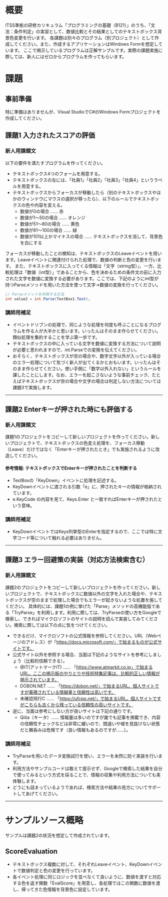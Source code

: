 # 概要
ITSS準拠の研修カリキュラム「プログラミングの基礎（B121）」のうち、「文法：条件判定」の実習として、数値比較とその結果としてのテキストボックス背景色変更を行います。
各課題は別々のプログラム（別プロジェクト）として作成してください。また、作成するアプリケーションはWindows Formを想定しています。
ここで掲示しているプログラムは正解サンプルです。実際の課題実施に際しては、新人にはゼロからプログラムを作ってもらいます。

# 課題

## 事前準備

特に準備はありませんが、Visual StudioでC#のWindows Formプロジェクトを作成してください。

## 課題1 入力されたスコアの評価

### 新人用課題文
以下の要件を満たすプログラムを作ってください。

- テキストボックス4つのフォームを用意する。
- テキストボックスの左には、「社員1」「社員2」「社員3」「社員4」というラベルを用意する。
- テキストボックスからフォーカスが移動したら（別のテキストボックスやほかのウィンドウにマウスの選択が移ったら）、以下のルールでテキストボックスの色や内容を変える。
  - 数値が0の場合 …… 赤
  - 数値が1～50の場合 …… オレンジ
  - 数値が51～80の場合 …… 黄色
  - 数値が81～100の場合 …… 緑
  - 数値が101以上かマイナスの場合 …… テキストボックスを消して、背景色を白にする

フォーカスが移動したことの検知は、テキストボックスのLeaveイベントを用います。Leaveイベントに関連付けられた処理で、数値の判断と色の変更を行います。
また、テキストボックスに入ってくる情報は「文字（string型）」、一方、比較処理は「数値（int型）」であることから、色を決めるための条件文の前に入力された文字を数値に変換する必要があります。ここでは、下記のようにint型が持つParseメソッドを用いた方法を使って文字→数値の変換を行ってください。

```cs
// Parseメソッドを利用する方法
int value2 = int.Parse(TextBox1.Text);
```

### 講師用補足
- イベントドリブンの処理で、同じような処理を何度も呼ぶことになるプログラムを作る人が大半かと思います。いったんはそのまま作らせてください。類似処理を集約することを学ぶ第一歩です。
- テキストボックスの中に入っている文字を数値に変換する方法について説明が必要と思われますので、int.Parseでの変換を伝えてください。
- おそらく、テキストボックスが空の場合や、数字文字以外が入っている場合のエラー処理について気づく新人が出てくるかとおもいます。いったんはそのまま作らせてください。使い手側に「数字以外入れない」というルールを課したことにします。なお、エラーを起こさないような事前チェック、たとえばテキストボックスが空の場合や文字の場合は判定しない方法については課題3で実施します。

---

## 課題2 Enterキーが押された時にも評価する

### 新人用課題文
課題1のプロジェクトをコピーして新しいプロジェクトを作ってください。新しいプロジェクトで、テキストボックスの色変え処理を、フォーカス移動（Leave）だけではなく「Enterキーが押されたとき」でも実施されるように改造してください。

#### 参考情報: テキストボックスでEnterキーが押されたことを判断する
- TextBoxの「KeyDown」イベントに処理を記述する。
- KeyDownイベントに渡される引数「e」に、押されたキーの情報が格納されています。
- e.KeyCode の内容を見て、Keys.Enter と一致すればEnterキーが押されたという意味。

### 講師用補足
- KeyDownイベントではKeys列挙型のEnterを指定するので、ここでは特に文字コード等について触れる必要はありません。

---

## 課題3 エラー回避策の実装（対応方法検索含む）

### 新人用課題文
課題2のプロジェクトをコピーして新しいプロジェクトを作ってください。新しいプロジェクトで、テキストボックスに数値以外の文字を入れた場合や、テキストボックスが空のままで処理した場合でもエラーが起きないような処置を施してください。
具体的には、課題1の例に挙げた「Parse」メソッドの高機能版である「TryParse」を利用します。利用に際しては、TryParseの使い方をGoogleで検索し、できればマイクロソフトのサイトの説明を読んで実装してみてください。検索に際しては以下の点に気をつけてください。

- できるだけ、マイクロソフトの公式情報を参照してください。URL（Webページのアドレス）が「https://docs.microsoft.com/」で始まるものが公式サイトです。
- 公式サイト以外を参照する場合、当面は下記のようなサイトを参考にしましょう（比較的信頼できる）。
  - @IT(アットマークIT) …… 「https://www.atmarkit.co.jp」で始まるURL。ここの掲示板のやりとりや技術特集記事は、比較的正しい情報が掲示されています。
  - DOBON.NET …… 「https://dobon.net/」で始まるURL。個人サイトですが蓄積されている情報量と信頼性は高いです。
  - 未確認飛行C …… 「https://ufcpp.net/」で始まるURL。個人サイトですがこちらも古くから残っている信頼性の高いサイトです。
- 逆に、当面は参考にしない方が良いサイトは下記の通りです。
  - Qiita（キータ）…… 情報量は多いのですが誰でも記事を掲載でき、内容の信頼性チェックなどは非常に緩いので、間違いや嘘を見抜けない状態だと鵜呑みは危険です（良い情報もあるのですが……）。

### 講師用補足
- TryParseを用いたデータ変換試行を使い、エラーを未然に防ぐ実装を行います。
- 利用方法やサンプルコードは敢えて提示せず、Googleで検索した結果を自分で使ってみるという方式を採ることで、情報の収集や利用方法についても実体験します。
- どうにも詰まっているようであれば、検索方法や結果の見方についてサポートしてあげてください。


---

# サンプルソース概略

サンプルは課題2の状況を想定して作成されています。

## ScoreEvaluation
- テキストボックス複数に対して、それぞれLeaveイベント、KeyDownイベントで数値判定と色の変更を行っています。
- 各イベント処理に同じロジックを並べなくて良いように、数値を渡すと対応する色を返す関数「EvalScore」を用意し、各処理ではこの関数に数値を渡し、帰ってきた色情報を背景色に設定しています。
